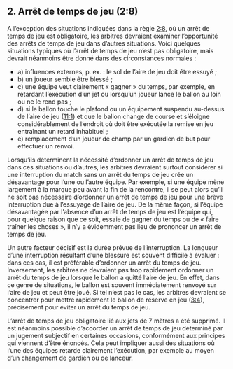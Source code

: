 ## 2. Arrêt de temps de jeu (2:8)

A l’exception des situations indiquées dans la règle [2:8](#2:8), où un arrêt de temps de jeu est obligatoire, les
arbitres devraient examiner l’opportunité des arrêts de temps de jeu dans d’autres situations. Voici quelques situations
typiques où l’arrêt de temps de jeu n’est pas obligatoire, mais devrait néanmoins être donné dans des circonstances
normales :

- a) influences externes, p. ex. : le sol de l’aire de jeu doit être essuyé ;
- b) un joueur semble être blessé ;
- c) une équipe veut clairement « gagner » du temps, par exemple, en retardant l’exécution d’un jet ou lorsqu’un joueur
  lance le ballon au loin ou ne le rend pas ;
- d) si le ballon touche le plafond ou un équipement suspendu au-dessus de l’aire de jeu ([11:1](#11:1)) et que le
  ballon change de course et s’éloigne considérablement de l’endroit où doit être exécutée la remise en jeu entraînant
  un retard inhabituel ;
- e) remplacement d’un joueur de champ par un gardien de but pour effectuer un renvoi.

Lorsqu’ils déterminent la nécessité d’ordonner un arrêt de temps de jeu dans ces situations ou d’autres, les arbitres
devraient surtout considérer si une interruption du match sans un arrêt du temps de jeu crée un désavantage pour l’une
ou l’autre équipe. Par exemple, si une équipe mène largement à la marque peu avant la fin de la rencontre, il se peut
alors qu’il ne soit pas nécessaire d’ordonner un arrêt de temps de jeu pour une brève interruption due à l’essuyage de
l’aire de jeu. De la même façon, si l’équipe désavantagée par l’absence d’un arrêt de temps de jeu est l’équipe qui,
pour quelque raison que ce soit, essaie de gagner du temps ou de « faire traîner les choses », il n’y a évidemment pas
lieu de prononcer un arrêt de temps de jeu.

Un autre facteur décisif est la durée prévue de l’interruption. La longueur d’une interruption résultant d’une blessure
est souvent difficile à évaluer : dans ces cas, il est préférable d’ordonner un arrêt du temps de jeu. Inversement, les
arbitres ne devraient pas trop rapidement ordonner un arrêt du temps de jeu lorsque le ballon a quitté l’aire de jeu. En
effet, dans ce genre de situations, le ballon est souvent immédiatement renvoyé sur l’aire de jeu et peut être joué. Si
tel n’est pas le cas, les arbitres devraient se concentrer pour mettre rapidement le ballon de réserve en jeu
([3:4](#3:4)), précisément pour éviter un arrêt du temps de jeu.

L’arrêt de temps de jeu obligatoire lié aux jets de 7 mètres a été supprimé. Il est néanmoins possible d’accorder un
arrêt de temps de jeu déterminé par un jugement subjectif en certaines occasions, conformément aux principes qui
viennent d’être énoncés. Cela peut impliquer aussi des situations où l’une des équipes retarde clairement l’exécution,
par exemple au moyen d’un changement de gardien ou de lanceur.
